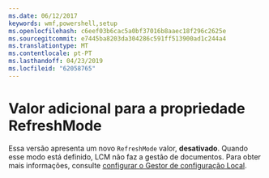 ```yaml
---
ms.date: 06/12/2017
keywords: wmf,powershell,setup
ms.openlocfilehash: c6eef03b6cac5a0bf37016b8aaec18f296c2625e
ms.sourcegitcommit: e7445ba8203da304286c591ff513900ad1c244a4
ms.translationtype: MT
ms.contentlocale: pt-PT
ms.lasthandoff: 04/23/2019
ms.locfileid: "62058765"
---
```

# <a name="additional-value-for-refreshmode-property"></a>Valor adicional para a propriedade RefreshMode

Essa versão apresenta um novo `RefreshMode` valor, **desativado**. Quando esse modo está definido, LCM não faz a gestão de documentos. Para obter mais informações, consulte [configurar o Gestor de configuração Local](https://msdn.microsoft.com/powershell/dsc/metaconfig).
